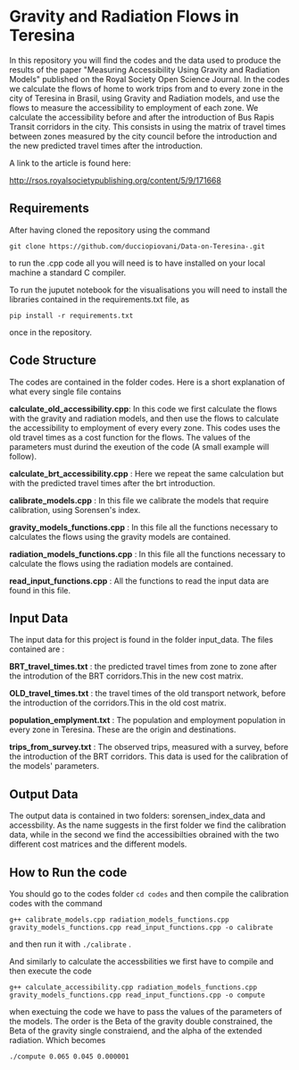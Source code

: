 # Gravity and Radiation Flows in Teresina


In this repository you will find the codes and the data used to produce the results of the paper "Measuring Accessibility Using Gravity and Radiation Models" published on the Royal Society Open Science Journal. In the codes we calculate the flows of home to work trips from and to every zone in the city of Teresina in Brasil, using Gravity and Radiation models, and use the flows to measure the accessibility to employment of each zone. We calculate the accessibility before and after the introduction of Bus Rapis Transit corridors in the city. This consists in using the  matrix of travel times between zones measured by the city council before the introduction and the new predicted travel times  after the introduction. 
 
A link to the article is found here:

http://rsos.royalsocietypublishing.org/content/5/9/171668

## Requirements 

After having cloned the repository using the command 

`git clone https://github.com/ducciopiovani/Data-on-Teresina-.git `

to run the .cpp code all you will need is to have installed on your local machine a standard C compiler. 

To run the juputet notebook for the visualisations you will need to install the libraries contained in the requirements.txt file, as

`pip install -r requirements.txt`

once in the repository. 


## Code Structure 

The codes are contained in the folder codes. Here is a short explanation of what every single file contains


**calculate_old_accessibility.cpp**: In this code we first calculate the flows with the gravity and radiation models, and then use the flows 
                                   to calculate the accessibility to employment of every every zone. This codes uses the old travel times 
                                   as a cost function for the flows. The values of the parameters must durind the exeution of the code (A small example will follow).

**calculate_brt_accessibility.cpp** :  Here we repeat the same calculation but with the predicted travel times after the brt introduction. 

**calibrate_models.cpp** : In this file we calibrate the models that require calibration, using Sorensen's index. 

**gravity_models_functions.cpp** : In this file all the functions necessary to calculates the flows using the gravity models are contained. 

**radiation_models_functions.cpp** : In this file all the functions necessary to calculate the flows using the radiation models are contained.

**read_input_functions.cpp** : All the functions to read the input data are found in this file. 


## Input Data

The input data for this project is found in the folder input_data. The files contained are :

**BRT_travel_times.txt** : the predicted travel times from zone to zone after the introdution of the BRT corridors.This in the new cost matrix.

**OLD_travel_times.txt** : the travel times of the old transport network, before the introduction of the corridors.This in the old cost matrix.

**population_emplyment.txt** : The population and employment population in every zone in Teresina. These are the origin and destinations. 

**trips_from_survey.txt** : The observed trips, measured with a survey, before the introduction of the BRT corridors. This data is used for the calibration of the models' parameters. 



## Output Data

The output data is contained in two folders: sorensen_index_data and accessbility. As the name suggests in the first folder we find the calibration data, while in the second we find the accessibilties obrained with the two different cost matrices and the different models.  


## How to Run the code  


You should go to the codes folder `cd codes` and then compile the calibration codes with the command 

`g++ calibrate_models.cpp radiation_models_functions.cpp gravity_models_functions.cpp read_input_functions.cpp -o calibrate`

and then run it  with `./calibrate` .  

And similarly to calculate the accessbilities we first have to compile and then execute the code

`g++ calculate_accessibility.cpp radiation_models_functions.cpp gravity_models_functions.cpp read_input_functions.cpp -o compute`

when exectuing the code we have to pass the values of the parameters of the models. The order is the Beta of the gravity double constrained, the Beta of the gravity single constraiend, and the alpha of the extended radiation. Which becomes

`./compute 0.065 0.045 0.000001`






